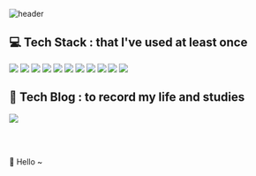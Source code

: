 

<!--
**kdg0209/kdg0209** is a ✨ _special_ ✨ repository because its `README.md` (this file) appears on your GitHub profile.

Here are some ideas to get you started:

- 🔭 I’m currently working on ...
- 🌱 I’m currently learning ...
- 👯 I’m looking to collaborate on ...
- 🤔 I’m looking for help with ...
- 💬 Ask me about ...
- 📫 How to reach me: ...
- 😄 Pronouns: ...
- ⚡ Fun fact: ...
-->


![header](https://capsule-render.vercel.app/api?type=Rounded&text=KDG%-IS&fontSize=40&descSize=30&height=200&color=auto&Desc&desc=😎&descAlignY=70)


💻 Tech Stack : that I've used at least once
------------
<img src="https://img.shields.io/badge/Java-FFFFFF?style=flat&logo=Java&logoColor=F74843"/> <img src="https://img.shields.io/badge/Spring-FFFFFF?style=flat&logo=Spring&logoColor=6DB33F"/> <img src="https://img.shields.io/badge/Hibernate-FFFFFF?style=flat&logo=Hibernate&logoColor=59666C"/> <img src="https://img.shields.io/badge/Node.js-FFFFFF?style=flat&logo=Node.js&logoColor=339933"/> <img src="https://img.shields.io/badge/PHP-FFFFFF?style=flat&logo=PHP&logoColor=777BB4"/> <img src="https://img.shields.io/badge/CodeIgniter-FFFFFF?style=flat&logo=CodeIgniter&logoColor=EF4223"/> <img src="https://img.shields.io/badge/MySQL-FFFFFF?style=flat&logo=MySQL&logoColor=4479A1"/> <img src="https://img.shields.io/badge/JavaScript-FFFFFF?style=flat&logo=JavaScript&logoColor=F7DF1E"/> <img src="https://img.shields.io/badge/React-FFFFFF?style=flat&logo=React&logoColor=61DAFB"/> <img src="https://img.shields.io/badge/Amazon AWS-FFFFFF?style=flat&logo=Amazon AWS&logoColor=232F3E"/>
<img src="https://img.shields.io/badge/Amazon S3-FFFFFF?style=flat&logo=Amazon S3&logoColor=569A31"/>

   
   
   

📔 Tech Blog : to record my life and studies
------------
<a href="https://kdg-is.tistory.com/" rel="nofollow">
<img src="https://img.shields.io/badge/Blog-FFFFFF?style=flat&logo=BookStack&logoColor=569A31"/>
</a>


   
<br><br>

🙌 Hello ~ 

